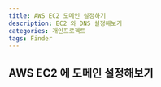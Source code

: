 ```yaml
---
title: AWS EC2 도메인 설정하기
description: EC2 와 DNS 설정해보기
categories: 개인프로젝트
tags: Finder
---
```


## AWS EC2 에 도메인 설정해보기

>
